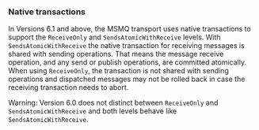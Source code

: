 ### Native transactions

In Versions 6.1 and above, the MSMQ transport uses native transactions to support the `ReceiveOnly` and `SendsAtomicWithReceive` levels. With `SendsAtomicWithReceive` the native transaction for receiving messages is shared with sending operations. That means the message receive operation, and any send or publish operations, are committed atomically. When using `ReceiveOnly`, the transaction is not shared with sending operations and dispatched messages may not be rolled back in case the receiving transaction needs to abort.

Warning: Version 6.0 does not distinct between `ReceiveOnly` and `SendsAtomicWithReceive` and both levels behave like `SendsAtomicWithReceive`.